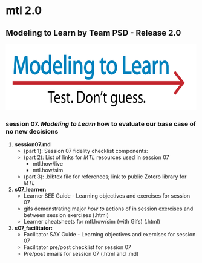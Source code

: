 # mtl 2.0

## Modeling to Learn by Team PSD - Release 2.0

<img src = "https://github.com/lzim/teampsd/blob/master/resources/logos/mtl_testdontguess_sm.png"
     height = "175" width = "650">

### session 07. *Modeling to Learn* how to evaluate our **base case** of no new decisions

1. **session07.md**
    - (part 1): Session 07 fidelity checklist components:
    - (part 2): List of links for *MTL* resources used in session 07
      - mtl.how/live
      - mtl.how/sim
    - (part 3): .bibtex file for references; link to public Zotero library for *MTL*
2. **s07_learner:**
    - Learner SEE Guide - Learning objectives and exercises for session 07
    - gifs demonstrating major *how to* actions of in session exercises and between session exercises (.html)
    - Learner cheatsheets for mtl.how/sim (with Gifs) (.html)
3. **s07_facilitator:**
    - Facilitator SAY Guide - Learning objectives and exercises for session 07
    - Facilitator pre/post checklist for session 07
    - Pre/post emails for session 07 (.html and .md)
